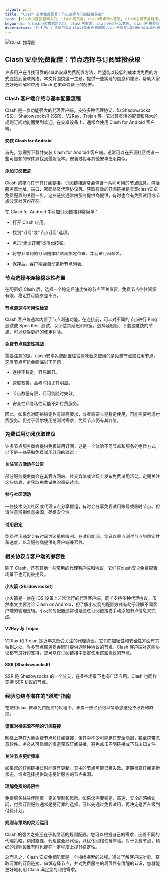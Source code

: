```yaml
---
layout: post
title: "Clash 安卓免费配置：节点选择与订阅链接获取"
tags: [clash小蓝猫官网入口, clash网页端, clash节点什么意思, clash免费节点链接, shadowsrocket免费节点, clashvergefreenodelist, 免费订阅链接]
keywords: "clash小蓝猫官网入口, clash网页端, clash节点什么意思, clash免费节点链接, shadowsrocket免费节点, clashvergefreenodelist, 免费订阅链接"
description: "许多用户在寻找可靠的clash安卓免费配置方法，希望能以较低的成本或免费的方式连接到全球网络。本文将围绕这一主题，提供一些实用的信息和建议，帮助大家更好地理解和应用 Clash 在安卓设备上的配置。"
---
```


![Clash 推荐图](https://clashjd.github.io/assets/img/免费clash节点.png)

## Clash 安卓免费配置：节点选择与订阅链接获取

许多用户在寻找可靠的clash安卓免费配置方法，希望能以较低的成本或免费的方式连接到全球网络。本文将围绕这一主题，提供一些实用的信息和建议，帮助大家更好地理解和应用 Clash 在安卓设备上的配置。

### Clash 客户端介绍与基本配置流程

Clash 是一款功能强大的代理客户端，支持多种代理协议，如 Shadowsocks (SS)、ShadowsocksR (SSR)、V2Ray、Trojan 等。它以其灵活的配置和强大的规则订阅功能而受到欢迎。在安卓设备上，通常会使用 Clash for Android 客户端。

#### 安装 Clash for Android

首先，您需要下载并安装 Clash for Android 客户端。通常可以在开源社区或者一些可信赖的软件源找到最新版本。安装过程与其他安卓应用类似。

#### 添加订阅链接

Clash 的核心在于其订阅链接。订阅链接通常会包含一系列可用的节点信息，包括服务器地址、端口、密码以及代理协议等。获取有效的订阅链接是实现clash安卓免费配置的关键一步。这些链接通常由服务提供商提供，有时也会有免费试用或节点分享社区的存在。

在 Clash for Android 中添加订阅链接非常简单：

- 打开 Clash 应用。

- 找到“订阅”或“节点订阅”选项。

- 点击“添加订阅”或类似按钮。

- 将您获取到的订阅链接粘贴到指定位置，并为该订阅命名。

- 保存后，客户端会自动更新节点列表。

### 节点选择与连接稳定性考量

在配置好 Clash 后，选择一个稳定且速度快的节点至关重要。免费节点往往资源有限，稳定性可能参差不齐。

#### 节点测速与可用性检查

Clash 客户端通常内置了节点测速功能。在连接前，可以对不同的节点进行 Ping 测试或 Speedtest 测试，以评估其延迟和带宽。选择延迟低、下载速度快的节点，可以获得更好的使用体验。

#### 免费节点稳定性挑战

需要注意的是，clash安卓免费配置往往意味着您使用的是免费节点或试用节点。这类节点可能会面临以下问题：

- 连接不稳定，容易断开。

- 速度较慢，高峰时段尤其明显。

- 节点数量有限，且可能随时失效。

- 安全性和隐私性可能不如付费服务。

因此，如果您对网络稳定性有较高要求，或者需要长期稳定使用，可能需要考虑付费服务。但对于偶尔使用或测试需求，免费节点仍有其价值。

### 免费试用订阅获取建议

许多节点服务商会提供免费试用订阅，这是一个体验不同节点和服务的绝佳方式。以下是一些获取免费试用订阅的建议：

#### 关注官方活动与公告

部分服务提供商会在其官方网站、社交媒体或论坛上发布免费试用活动。定期关注这些信息，是获取免费试用的重要途径。

#### 参与社区活动

一些技术交流社区或代理节点分享群组，有时会分享免费试用账号或临时节点。但请注意辨别信息来源，确保安全性。

#### 试用限定

免费试用通常会有时间或流量的限制。在试用期间，您可以重点测试节点的稳定性和速度，以及服务商提供的客户端兼容性。

### 相关协议与客户端的兼容性

除了 Clash，还有其他一些常用的代理客户端和协议，它们在clash安卓免费配置场景下也可能被提及。

#### 小火箭 (Shadowrocket)

小火箭是一款在 iOS 设备上非常流行的代理客户端，同样支持多种代理协议。虽然本文主要讨论 Clash on Android，但了解小火箭的配置方式有助于理解不同客户端的管理逻辑。小火箭的配置通常也是通过订阅链接或手动添加节点信息来完成。

#### V2Ray 与 Trojan

V2Ray 和 Trojan 是近年来备受关注的代理协议，它们在加密性和安全性方面有其独到之处。许多节点服务商会同时提供这两种协议的节点。Clash 客户端对这些协议都有良好的支持，您可以在订阅链接中指定使用这些协议的节点。

#### SSR (ShadowsocksR)

SSR 是 Shadowsocks 的一个分支，在某些场景下也有广泛应用。Clash 也同样支持 SSR 协议的节点。

### 经验总结与潜在的“避坑”指南

在使用clash安卓免费配置的过程中，积累一些经验可以帮助您避免不必要的麻烦。

#### 谨慎对待来源不明的订阅链接

网络上存在大量免费节点和订阅链接，但其中不少可能存在安全隐患，甚至携带恶意软件。务必从可信赖的渠道获取订阅链接，避免点击不明链接或下载未知文件。

#### 关注节点更新频率

如果您的订阅链接长时间没有更新，其中的节点可能已经失效。定期检查订阅更新状态，或者选择提供动态更新服务的节点来源。

#### 理解免费的局限性

免费服务往往伴随着一定的限制和风险。如果您需要稳定、高速、安全的网络访问，付费订阅服务通常是更可靠的选择。可以先通过免费试用，再决定是否升级到付费计划。

#### 规则与策略的灵活运用

Clash 的强大之处还在于其灵活的规则配置。您可以根据自己的需求，设置不同的代理策略，例如直连、代理或全局代理，以优化网络使用体验。对于免费节点，精细的规则设置有时也能在一定程度上提升稳定性。

总而言之，Clash 安卓免费配置是一个持续探索的过程。通过了解客户端功能、获取可靠的订阅链接、审慎选择节点，并对免费服务的局限性有清醒的认识，您就能更好地利用 Clash 满足您的网络需求。